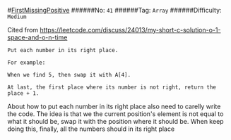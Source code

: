 #[FirstMissingPositive](https://leetcode.com/problems/first-missing-positive/)
######No: `41`
######Tag: `Array`
######Difficulty: `Medium`

Cited from https://leetcode.com/discuss/24013/my-short-c-solution-o-1-space-and-o-n-time
```
Put each number in its right place.

For example:

When we find 5, then swap it with A[4].

At last, the first place where its number is not right, return the place + 1.
```

About how to put each number in its right place also need to carelly write the code.
The idea is that we the current position's element is not equal to what it should be, swap it
with the position where it should be. When keep doing this, finally, all the numbers should in
its right place
